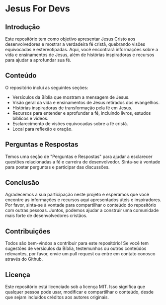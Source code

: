 # Jesus For Devs

## Introdução
Este repositório tem como objetivo apresentar Jesus Cristo aos desenvolvedores e mostrar a verdadeira fé cristã, quebrando visões equivocadas e estereotipadas. Aqui, você encontrará informações sobre a vida e ensinamentos de Jesus, além de histórias inspiradoras e recursos para ajudar a aprofundar sua fé.

## Conteúdo
O repositório inclui as seguintes seções:

* Versículos da Bíblia que mostram a mensagem de Jesus.
* Visão geral da vida e ensinamentos de Jesus retirados dos evangelhos.
* Histórias inspiradoras de transformação pela fé em Jesus.
* Recursos para entender e aprofundar a fé, incluindo livros, estudos bíblicos e vídeos.
* Esclarecimento de visões equivocadas sobre a fé cristã.
* Local para reflexão e oração.

## Perguntas e Respostas
Temos uma seção de "Perguntas e Respostas" para ajudar a esclarecer questões relacionadas a fé e carreira de desenvolvedor. Sinta-se à vontade para postar perguntas e participar das discussões.

## Conclusão
Agradecemos a sua participação neste projeto e esperamos que você encontre as informações e recursos aqui apresentados úteis e inspiradores. Por favor, sinta-se à vontade para compartilhar o conteúdo do repositório com outras pessoas. Juntos, podemos ajudar a construir uma comunidade mais forte de desenvolvedores cristãos.

## Contribuições
Todos são bem-vindos a contribuir para este repositório! Se você tem sugestões de versículos da Bíblia, testemunhos ou outros conteúdos relevantes, por favor, envie um pull request ou entre em contato conosco através do Github.

## Licença
Este repositório está licenciado sob a licença MIT. Isso significa que qualquer pessoa pode usar, modificar e compartilhar o conteúdo, desde que sejam incluídos créditos aos autores originais.
